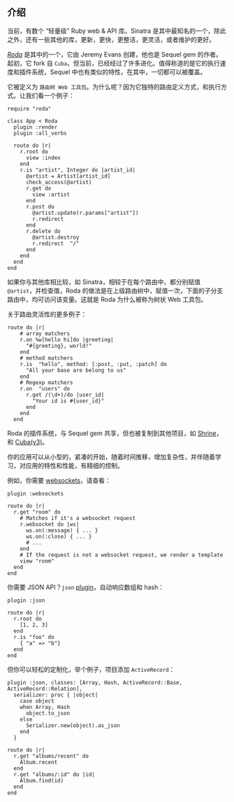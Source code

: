 ## 介绍



当前，有数个 “轻量级” Ruby web & API 库。Sinatra 是其中最知名的一个，除此之外，还有一些其他的库，更新，更快，更整洁，更灵活，或者维护的更好。



[*Roda*](https://roda.jeremyevans.net/) 是其中的一个，它由 Jeremy Evans 创建，他也是 Sequel gem 的作者。起初，它 fork 自 `Cuba`，但当前，已经经过了许多进化。值得称道的是它的执行速度和插件系统，Sequel 中也有类似的特性，在其中，一切都可以被覆盖。



它被定义为 `路由树 Web 工具包`。为什么呢？因为它独特的路由定义方式，和执行方式。让我们看一个例子：



```
require "roda"

class App < Roda
  plugin :render
  plugin :all_verbs

  route do |r|
    r.root do
      view :index
    end
    r.is "artist", Integer do |artist_id|
      @artist = Artist[artist_id]
      check_access(@artist)
      r.get do
        view :artist
      end
      r.post do
        @artist.update(r.params["artist"])
        r.redirect
      end
      r.delete do
        @artist.destroy
        r.redirect  "/"
      end
    end
  end
end
```



如果你与其他库相比较，如 Sinatra，相较于在每个路由中，都分别赋值 `@artist`，并检查值，Roda 的做法是在上级路由树中，赋值一次，下面的子分支路由中，均可访问该变量。这就是 Roda 为什么被称为树状 Web 工具包。



关于路由灵活性的更多例子：



```
route do |r|
    # array matchers
    r.on %w[hello hi]do |greeting|
      "#{greeting}, world!"
    end
    # method matchers
    r.is  "hello", method: [:post, :put, :patch] do
      "All your base are belong to us"
    end
    # Regexp matchers
    r.on  "users" do
      r.get /(\d+)/do |user_id|
        "Your id is #{user_id}"
      end
    end
  end
```



Roda 的插件系统，与 Sequel gem 共享，但也被复制到其他项目，如  [Shrine](https://shrinerb.com/)，和 [Cuba(v3)](http://cyx.is/cuba-3-released.html)。



你的应用可以从小型的，紧凑的开始，随着时间推移，增加复杂性，并伴随着学习，对应用的特性和性能，有精细的控制。



例如，你需要 [websockets](https://www.rubydoc.info/gems/roda/2.13.0/Roda/RodaPlugins/Websockets)，请查看：



```
plugin :websockets

route do |r|
  r.get "room" do
    # Matches if it's a websocket request
    r.websocket do |ws|
      ws.on(:message) { ... }
      ws.on(:close) { ... }
      # ...
    end
    # If the request is not a websocket request, we render a template
    view "room"
  end
end
```



你需要 JSON API？`json` [plugin](https://www.rubydoc.info/gems/roda/Roda/RodaPlugins/Json)，自动响应数组和 hash：



```
plugin :json

route do |r|
  r.root do
    [1, 2, 3]
  end
  r.is "foo" do
    { "a" => "b"}
  end
end
```



但你可以轻松的定制化，举个例子，项目添加 `ActiveRecord`：



```
plugin :json, classes: [Array, Hash, ActiveRecord::Base, ActiveRecord::Relation],
  serializer: proc { |object|
    case object
    when Array, Hash
      object.to_json
    else
      Serializer.new(object).as_json
    end
  }

route do |r|
  r.get "albums/recent" do
    Album.recent
  end
  r.get "albums/:id" do |id|
    Album.find(id)
  end
end
```













